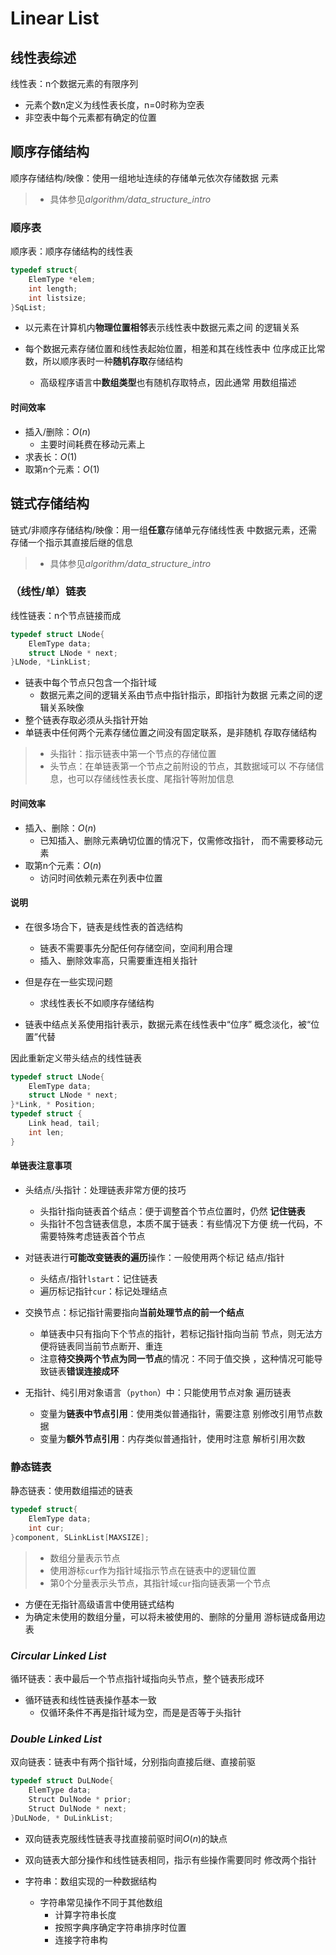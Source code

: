 #	Linear List

##	线性表综述

线性表：n个数据元素的有限序列

-	元素个数n定义为线性表长度，n=0时称为空表
-	非空表中每个元素都有确定的位置

##	顺序存储结构

顺序存储结构/映像：使用一组地址连续的存储单元依次存储数据
元素

> - 具体参见*algorithm/data_structure_intro*

###	顺序表

顺序表：顺序存储结构的线性表

```c
typedef struct{
	ElemType *elem;
	int length;
	int listsize;
}SqList;
```

-	以元素在计算机内**物理位置相邻**表示线性表中数据元素之间
	的逻辑关系

-	每个数据元素存储位置和线性表起始位置，相差和其在线性表中
	位序成正比常数，所以顺序表时一种**随机存取**存储结构

	-	高级程序语言中**数组类型**也有随机存取特点，因此通常
		用数组描述

####	时间效率

-	插入/删除：$O(n)$
	-	主要时间耗费在移动元素上
-	求表长：$O(1)$
-	取第n个元素：$O(1)$

##	链式存储结构

链式/非顺序存储结构/映像：用一组**任意**存储单元存储线性表
中数据元素，还需存储一个指示其直接后继的信息

> - 具体参见*algorithm/data_structure_intro*

###	（线性/单）链表

线性链表：n个节点链接而成

```c
typedef struct LNode{
	ElemType data;
	struct LNode * next;
}LNode, *LinkList;
```

-	链表中每个节点只包含一个指针域
	-	数据元素之间的逻辑关系由节点中指针指示，即指针为数据
		元素之间的逻辑关系映像
-	整个链表存取必须从头指针开始
-	单链表中任何两个元素存储位置之间没有固定联系，是非随机
	存取存储结构

> - 头指针：指示链表中第一个节点的存储位置
> - 头节点：在单链表第一个节点之前附设的节点，其数据域可以
	不存储信息，也可以存储线性表长度、尾指针等附加信息

####	时间效率

-	插入、删除：$O(n)$
	-	已知插入、删除元素确切位置的情况下，仅需修改指针，
		而不需要移动元素
-	取第n个元素：$O(n)$
	-	访问时间依赖元素在列表中位置

####	说明

-	在很多场合下，链表是线性表的首选结构
	-	链表不需要事先分配任何存储空间，空间利用合理
	-	插入、删除效率高，只需要重连相关指针

-	但是存在一些实现问题
	-	求线性表长不如顺序存储结构

-	链表中结点关系使用指针表示，数据元素在线性表中“位序”
	概念淡化，被“位置”代替

因此重新定义带头结点的线性链表

```c
typedef struct LNode{
	ElemType data;
	struct LNode * next;
}*Link, * Position;
typedef struct {
	Link head, tail;
	int len;
}
```

####	单链表注意事项

-	头结点/头指针：处理链表非常方便的技巧
	-	头指针指向链表首个结点：便于调整首个节点位置时，仍然
		**记住链表**
	-	头指针不包含链表信息，本质不属于链表：有些情况下方便
		统一代码，不需要特殊考虑链表首个节点

-	对链表进行**可能改变链表的遍历**操作：一般使用两个标记
	结点/指针
	-	头结点/指针`lstart`：记住链表
	-	遍历标记指针`cur`：标记处理结点

-	交换节点：标记指针需要指向**当前处理节点的前一个结点**
	-	单链表中只有指向下个节点的指针，若标记指针指向当前
		节点，则无法方便将链表同当前节点断开、重连
	-	注意**待交换两个节点为同一节点**的情况：不同于值交换
		，这种情况可能导致链表**错误连接成环**

-	无指针、纯引用对象语言（`python`）中：只能使用节点对象
	遍历链表
	-	变量为**链表中节点引用**：使用类似普通指针，需要注意
		别修改引用节点数据
	-	变量为**额外节点引用**：内存类似普通指针，使用时注意
		解析引用次数

###	静态链表

静态链表：使用数组描述的链表

```c
typedef struct{
	ElemType data;
	int cur;
}component, SLinkList[MAXSIZE];
```

> - 数组分量表示节点
> - 使用游标`cur`作为指针域指示节点在链表中的逻辑位置
> - 第0个分量表示头节点，其指针域`cur`指向链表第一个节点

-	方便在无指针高级语言中使用链式结构
-	为确定未使用的数组分量，可以将未被使用的、删除的分量用
	游标链成备用边表

###	*Circular Linked List*

循环链表：表中最后一个节点指针域指向头节点，整个链表形成环

-	循环链表和线性链表操作基本一致
	-	仅循环条件不再是指针域为空，而是是否等于头指针

###	*Double Linked List*

双向链表：链表中有两个指针域，分别指向直接后继、直接前驱

```c
typedef struct DuLNode{
	ElemType data;
	Struct DulNode * prior;
	Struct DulNode * next;
}DuLNode, * DuLinkList;
```

-	双向链表克服线性链表寻找直接前驱时间$O(n)$的缺点
-	双向链表大部分操作和线性链表相同，指示有些操作需要同时
	修改两个指针


-	字符串：数组实现的一种数据结构
	-	字符串常见操作不同于其他数组
		-	计算字符串长度
		-	按照字典序确定字符串排序时位置
		-	连接字符串构



